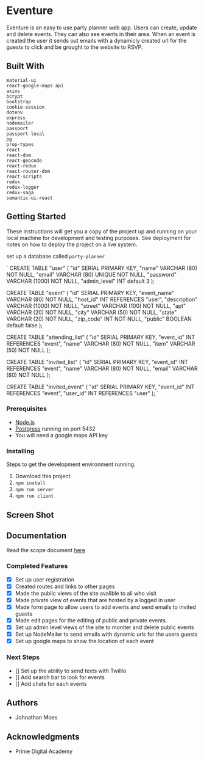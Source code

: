 # Eventure

Eventure is an easy to use party planner web app. Users can create, update and delete events. They can also see events in their area. When an event is created the user it sends out emails with a dynamicly created url for the guests to click and be grought to the website to RSVP. 

## Built With

    material-ui
    react-google-maps api
    axios
    bcrypt
    bootstrap
    cookie-session
    dotenv
    express
    nodemailer
    passport
    passport-local
    pg
    prop-types
    react
    react-dom
    react-geocode
    react-redux
    react-router-dom
    react-scripts
    redux
    redux-logger
    redux-saga
    semantic-ui-react

## Getting Started

These instructions will get you a copy of the project up and running on your local machine for development and testing purposes. See deployment for notes on how to deploy the project on a live system.

set up a database called `party-planner` 

`
CREATE TABLE "user" (
    "id" SERIAL PRIMARY KEY,
    "name" VARCHAR (80) NOT NULL,
    "email" VARCHAR (80) UNIQUE NOT NULL,
    "password" VARCHAR (1000) NOT NULL,
    "admin_level" INT default 3
);

CREATE TABLE "event" (
	"id" SERIAL PRIMARY KEY,
	"event_name" VARCHAR (80) NOT NULL,
	"host_id" INT REFERENCES "user",
	"description" VARCHAR (1000) NOT NULL,
	"street" VARCHAR (100) NOT NULL,
	"apt" VARCHAR (20) NOT NULL,
	"city" VARCHAR (50) NOT NULL,
	"state" VARCHAR (20) NOT NULL,
	"zip_code" INT NOT NULL,
	"public" BOOLEAN default false
);

CREATE TABLE "attending_list" (
	"id" SERIAL PRIMARY KEY,
	"event_id" INT REFERENCES "event",
	"name" VARCHAR (80) NOT NULL,
	"item" VARCHAR (50) NOT NULL
);

CREATE TABLE "invited_list" (
	"id" SERIAL PRIMARY KEY,
	"event_id" INT REFERENCES "event",
	"name" VARCHAR (80) NOT NULL,
	"email" VARCHAR (80) NOT NULL
);

CREATE TABLE "invited_event" (
	"id" SERIAL PRIMARY KEY,
	"event_id" INT REFERENCES "event",
	"user_id" INT REFERENCES "user"
);
`

### Prerequisites

- [Node.js](https://nodejs.org/en/)
- [Postgress](https://www.postgresql.org) running on port 5432
- You will need a google maps API key


### Installing

Steps to get the development environment running.

1. Download this project.
2. `npm install`
3. `npm run server`
4. `npm run client`

## Screen Shot


## Documentation

Read the scope document [here](https://docs.google.com/document/d/15DgTekWKe7uzSQrWay-rUyRsrxV-yQMfynm3iKEfi_Q)

### Completed Features

- [x] Set up user registration
- [x] Created routes and links to other pages
- [x] Made the public views of the site avalible to all who visit
- [x] Made private view of events that are hosted by a logged in user
- [x] Made form page to allow users to add events and send emails to invited guests
- [x] Made edit pages for the editing of public and private events.
- [x] Set up admin level views of the site to moniter and delete public events
- [x] Set up NodeMailer to send emails with dynamic urls for the users guests
- [x] Set up google maps to show the location of each event

### Next Steps

- [] Set up the ability to send texts with Twillio
- [] Add search bar to look for events
- [] Add chats for each events

## Authors

* Johnathan Moes


## Acknowledgments

* Prime Digital Academy
